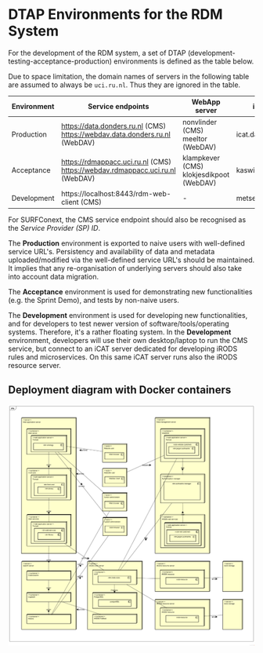 # DTAP Environments for the RDM System

For the development of the RDM system, a set of DTAP (development-testing-acceptance-production) environments is defined as the table below.

Due to space limitation, the domain names of servers in the following table are assumed to always be `uci.ru.nl`. Thus they are ignored in the table.

| Environment  | Service endpoints | WebApp server | iCAT server | iCAT zone | resource servers |
| -------------| ----------------- | ------------- | ----------- | --------- | ---------------- |
| Production   | https://data.donders.ru.nl (CMS) <br/> https://webdav.data.donders.ru.nl (WebDAV) |  nonvlinder (CMS) <br/> meeltor (WebDAV) | icat.data.donders.ru.nl | rdm | harsbij <br/> wolbij |
| Acceptance   | https://rdmappacc.uci.ru.nl (CMS) <br/> https://webdav.rdmappacc.uci.ru.nl (WebDAV) |  klampkever (CMS) <br/> klokjesdikpoot (WebDAV) | kaswittevlieg | rdmacc | kanaaljuffer <br/> kerstbalgal |
| Development  | https://localhost:8443/rdm-web-client (CMS) | -  | metselbij | rdmtst | - |

For SURFConext, the CMS service endpoint should also be recognised as the _Service Provider (SP) ID_.

The __Production__ environment is exported to naive users with well-defined service URL's.  Persistency and availability of data and metadata uploaded/modified via the well-defined service URL's should be maintained.  It implies that any re-organisation of underlying servers should also take into account data migration.

The __Acceptance__ environment is used for demonstrating new functionalities (e.g. the Sprint Demo), and tests by non-naive users. 

The __Development__ environment is used for developing new functionalities, and for developers to test newer version of software/tools/operating systems.  Therefore, it's a rather floating system.  In the __Development__ environment, developers will use their own desktop/laptop to run the CMS service, but connect to an iCAT server dedicated for developing iRODS rules and microservices.  On this same iCAT server runs also the iRODS resource server.

## Deployment diagram with Docker containers

![](figures/rdm-deployment-diagram.png)
